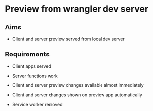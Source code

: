 Preview from wrangler dev server
================================

Aims
----

- Client and server preview served from local dev server

Requirements
------------

- Client apps served
- Server functions work
- Client and server preview changes available almost immediately
- Client and server changes shown on preview app automatically

- Service worker removed
